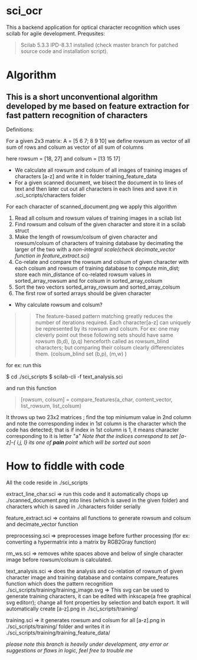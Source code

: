 sci_ocr
=======

This a backend application for optical character recognition which uses scilab for agile development.
Prequsites:
> Scilab 5.3.3
> IPD-8.3.1 installed (check master branch for patched source code and installation script).


Algorithm
========= 

## This is a short unconventional algorithm developed by me based on feature extraction for fast pattern recognition of characters

Definitions:

For a given 2x3  matrix:
 A = [5 6 7; 8 9 10]  we define rowsum as vector of all sum of rows and colsum as vector of all sum of columns

here rowsum = [18, 27] and colsum = [13 15 17]

* We calculate all rowsum and colsum of all images of training images of characters [a-z] and write it in folder training_feature_data
* For a given scanned document, we bisect the document in to lines of text and then later cut out all characters in each lines and save it in .sci_scripts/characters folder

For each character of scanned_document.png we apply this algorithm
1. Read all colsum and rowsum values of training images in a scilab list
2. Find rowsum and colsum of the given character and store it in a scilab struct
3. Make the length of rowsum/colsum of given character and rowsum/colsum of characters of training database by decimating the larger of the two with a *non-integral scale(check decimate_vector function in feature_extract.sci)*
4. Co-relate and compare the rowsum and colsum of given character with each colsum and rowsum of training database to compute min_dist; store each min_distance of co-related rowsum values in sorted_array_rowsum and for colsum in sorted_array_colsum
5. Sort the two vectors sorted_array_rowsum and sorted_array_colsum
6. The first row of sorted arrays should be given character


* Why calculate rowsum and colsum?
>> The feature-based pattern matching greatly reduces the number of iterations required.
>> Each character[a-z] can uniquely be represented by its rowsum and colsum. For ex: one may cleverly point out these following sets should have same rowsum (b,d), (p,q) henceforth called as rowsum_blind characters; but comparing their colsum clearly differenciates them. (colsum_blind set (b,p), (m,w) )



for ex: run this

$ cd ./sci_scripts
$ scilab-cli -f text_analysis.sci

and run this function
> [rowsum, colsum] = compare_features(a_char, content_vector, list_rowsum, list_colsum)

It throws up two 23x2 matrices ; find the top miniumum value in 2nd column and note the corresponding index in 1st column is the character which the code has detected; that is if index in 1st column is 1, it means character corresponding to it is letter "a"
*Note that the indices correspond to set [a-z]-{ i,j, l} its one of **pain** point which will be sorted out soon*
 
 
How to fiddle with code
=======================
All the code reside in ./sci_scripts

extract_line_char.sci => run this code and it automatically chops up ./scanned_document.png into lines (which is saved in the given folder) and characters which is saved in ./characters folder serially

feature_extract.sci => contains all functions to generate rowsum and colsum and decimate_vector function

preprocessing.sci => preprocesses image before further processing (for ex: converting a hypermatrix into a matrix by RGB2Gray function)

rm_ws.sci => removes white spaces above and below of single character image before rowsum/colsum is calculated.

text_analysis.sci => does the analysis and co-relation of rowsum of given character image and training database and contains compare_features function which does the pattern recognition
                     ./sci_scripts/training/training_image.svg => This svg can be used to generate training characters, it can be edited with inkscape(a free graphical svg editorr); change all font properties by selection and batch export. It will automatically create [a-z].png in ./sci_scripts/training/

training.sci => it generates rowsum and colsum for all [a-z].png in ./sci_scripts/training/ folder and writes it in ./sci_scripts/training/training_feature_data/

*please note this branch is heavily under development, any error or suggestions or flaws in logic, feel free to trouble me*
